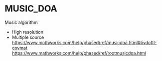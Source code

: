 # MUSIC_DOA
Music algorithm
* High resolution  
* Multiple source   
https://www.mathworks.com/help/phased/ref/musicdoa.html#bvdoftl-covmat  
https://www.mathworks.com/help/phased/ref/rootmusicdoa.html  
